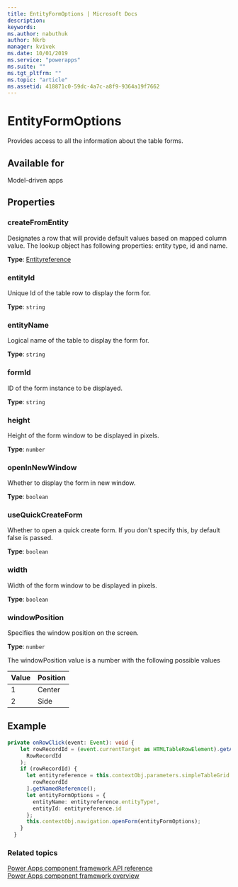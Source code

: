 ```yaml
---
title: EntityFormOptions | Microsoft Docs
description: 
keywords:
ms.author: nabuthuk
author: Nkrb
manager: kvivek
ms.date: 10/01/2019
ms.service: "powerapps"
ms.suite: ""
ms.tgt_pltfrm: ""
ms.topic: "article"
ms.assetid: 418871c0-59dc-4a7c-a8f9-9364a19f7662
---
```

# EntityFormOptions

Provides access to all the information about the table forms.

## Available for 

Model-driven apps

## Properties

### createFromEntity

Designates a row that will provide default values based on mapped column value. The lookup object has following properties: entity type, id and name.

**Type**: [Entityreference](entityreference.md)

### entityId

Unique Id of the table row to display the form for. 

**Type**: `string`

### entityName

Logical name of the table to display the form for. 

**Type**: `string`

### formId

ID of the form instance to be displayed.

**Type**: `string`

### height

Height of the form window to be displayed in pixels.

**Type**: `number`

### openInNewWindow

Whether to display the form in new window.

**Type**: `boolean`

### useQuickCreateForm

Whether to open a quick create form. If you don't specify this, by default false is passed. 

**Type**: `boolean`

### width

Width of the form window to be displayed in pixels.

**Type**: `boolean`

### windowPosition

Specifies the window position on the screen.

**Type**: `number`

The windowPosition value is a number with the following possible values

|Value|Position|
|---|---|
|1|Center|
|2|Side|


## Example

```TypeScript
private onRowClick(event: Event): void {
    let rowRecordId = (event.currentTarget as HTMLTableRowElement).getAttribute(
      RowRecordId
    );
    if (rowRecordId) {
      let entityreference = this.contextObj.parameters.simpleTableGrid.records[
        rowRecordId
      ].getNamedReference();
      let entityFormOptions = {
        entityName: entityreference.entityType!,
        entityId: entityreference.id
      };
      this.contextObj.navigation.openForm(entityFormOptions);
    }
  }
```

### Related topics

[Power Apps component framework API reference](../reference/index.md)<br/>
[Power Apps component framework overview](../overview.md)